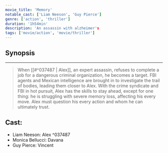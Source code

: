 ```yaml
---
movie_title: 'Memory'
notable_cast: ['Liam Neeson', 'Guy Pierce']
genre: ['action', 'thriller']
duration: '1h54min'
description: 'An assassin with alzheimer's
tags: ['movie/action', 'movie/thriller']
---
```


## Synopsis
---
>When [[#^037487 | Alex]], an expert assassin, refuses to complete a job for a dangerous criminal organization, he becomes a target. FBI agents and Mexican intelligence are brought in to investigate the trail of bodies, leading them closer to Alex. With the crime syndicate and FBI in hot pursuit, Alex has the skills to stay ahead, except for one thing: he is struggling with severe memory loss, affecting his every move. Alex must question his every action and whom he can ultimately trust.

## Cast:

- Liam Neeson: Alex ^037487
- Monica Bellucci: Davana
- Guy Pierce: Vincent 


